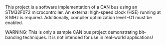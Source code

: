 This project is a software implementation of a CAN bus using an STM32F072 microcontroller. An external high-speed clock (HSE) running at 8 MHz is required. Additionally, compiler optimization level -O1 must be enabled.

WARNING: This is only a sample CAN bus project demonstrating bit-banding techniques. It is not intended for use in real-world applications!

